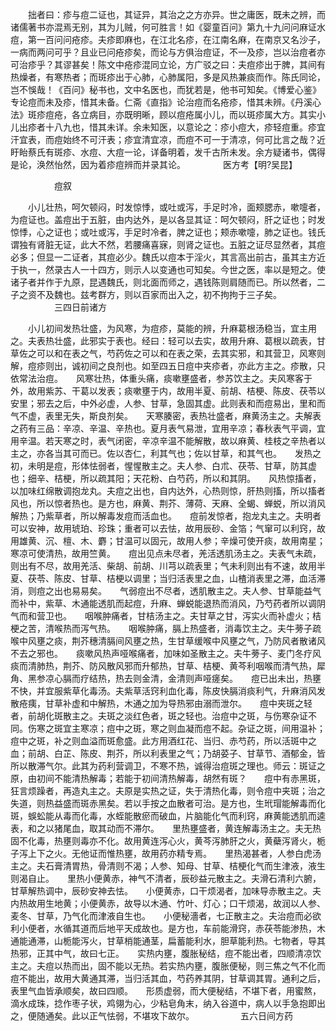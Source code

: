 <!-- { "loadSidebar": true } -->
　　拙者曰：疹与痘二证也，其证异，其治之之方亦异。世之庸医，既未之辨，而诸儒著书亦混焉无别，其为儿贼，何可胜言！如《婴童百问》第九十九问问麻证水痘，第一百问问疮疹。夫疹即麻也，在江北名疹，在江南名麻，在南京又名沙子，一病而两问可乎？且业已问疮疹矣，而论与方俱治痘证，不一及疹，岂以治痘者亦可治疹乎？其谬甚矣！陈文中疮疹混同立论，方广驳之曰：夫痘疹出于脾，其间有热燥者，有寒热者；而斑疹出于心肺，心肺属阳，多是风热兼痰而作。陈氏同论，岂不悞哉！《百问》秘书也，文中名医也，而犹若是，他书可知矣。《博爱心鉴》专论痘而未及疹，惜其未备。仁斋《直指》论治痘而名疮疹，惜其未辨。《丹溪心法》斑疹痘疮，各立病目，亦既明晰，顾以痘疮属小儿，而以斑疹属大方。其实小儿出疹者十八九也，惜其未详。余未知医，以意论之：疹小痘大，疹轻痘重。疹宜汗宜表，而痘始终不可汗表；疹宜清宜凉，而痘不可一于清凉，何可比言之哉？近盱眙蔡氏有斑疹、水痘、大痘一论，详备明着，发千古所未发。余方疑诸书，偶得是论，涣然怡然，因为着疹痘辨而并录其论。
　　　　医方考【明?吴昆】

　　　　　痘叙

　　小儿壮热，呵欠顿闷，时发惊悸，或吐或泻，手足时冷，面颊腮赤，嗽嚏者，为痘证也。盖痘出于五脏，由内达外，是以各显其证：呵欠顿闷，肝之证也；时发惊悸，心之证也；或吐或泻，手足时冷者，脾之证也；颊赤嗽嚏，肺之证也。钱氏谓独有肾脏无证，此大不然，若腰痛喜寐，则肾之证也。五脏之证尽显然者，其痘必多；但显一二证者，其痘必少。魏氏以痘本于淫火，其言高出前古，虽其主方近于执一，然录古人一十四方，则示人以变通也可知矣。今世之医，率以是短之。使诸子者并作于九原，昆遇魏氏，则北面而师之，遇钱陈则肩随而已。所以然者，二子之资不及魏也。兹考群方，则以百家而出入之，初不拘拘于三子矣。
　　　　　三四日前诸方

　　小儿初间发热壮盛，为风寒，为痘疹，莫能的辨，升麻葛根汤稳当，宜主用之。夫表热壮盛，此邪实于表也。经曰：轻可以去实，故用升麻、葛根以疏表，甘草佐之可以和在表之气，芍药佐之可以和在表之荣，去其实邪，和其营卫，风寒则解，痘疹则出，诚初间之良剂也。如至四五日痘中夹疹者，亦此方主之。疹散，只依常法治痘。　　风寒壮热，体重头痛，痰嗽壅盛者，参苏饮主之。夫风寒客于外，故用紫苏、干葛以发表；痰嗽壅于内，故用半夏、前胡、桔梗、陈皮、茯苓以安里；邪去之后，中外必虚，人参、甘草，急固其虚。此则表和而痘易出，里和而气不虚，表里无失，斯良剂矣。　　天寒腠密，表热壮盛者，麻黄汤主之。夫解表之药有三品：辛凉、辛温、辛热也。夏月表气易泄，宜用辛凉；春秋表气平调，宜用辛温。若天寒之时，表气闭密，辛凉辛温不能解散，故以麻黄、桂枝之辛热者以主之，亦各当其可而已。佐以杏仁，利其气也；佐以甘草，和其气也。　　发热之初，未明是痘，形体怯弱者，惺惺散主之。夫人参、白朮、茯苓、甘草，防其虚也；细辛、桔梗，所以疏其阳；天花粉、白芍药，所以和其阴。　　风热惊搐者，以加味红绵散调抱龙丸。夫痘之出也，自内达外，心热则惊，肝热则搐，所以搐者风也，所以惊者热也。是方也，麻黄、荆芥、薄荷、天麻、全蝎、蝉蜕，所以消风解热；乃紫草者，所以解毒发痘而活血也。　　痘前发惊者，抱龙丸主之。夫明者可以安神，故用琥珀、珍珠；重者可以去怯，故用辰砂、金箔；气窜可以利窍，故用雄黄、沉、檀、木、麝；甘温可以固元，故用人参；辛燥可使开痰，故用南星；寒凉可使清热，故用竺黄。　　痘出见点未尽者，羌活透肌汤主之。夫表气未疏，则出有不尽，故用羌活、柴胡、前胡、川芎以疏表里；气未利则出有不速，故用半夏、茯苓、陈皮、甘草、桔梗以调里；当归活表里之血，山楂消表里之滞，血活滞消，则痘之出也易易矣。　　气弱痘出不尽者，透肌散主之。夫人参、甘草能益气而补中，紫草、木通能透肌而起痘，升麻、蝉蜕能退热而消风，乃芍药者所以调阴气而和营卫也。　　咽喉肿痛者，甘桔汤主之。夫甘草之甘，泻实火而补虚火；桔梗之苦，清喉热而泻气热。　　咽喉肿痛，膈上热盛者，消毒饮主之。夫牛蒡子疏喉中风壅之痰，荆芥穗清膈间风壅之热，生甘草缓喉中风壅之气，乃防风者散诸风不去之邪也。　　痰嗽风热声哑喉痛者，加味如圣散主之。夫牛蒡子、麦门冬疗风痰而清肺热，荆芥、防风散风邪而升郁热，甘草、桔梗、黄芩利咽喉而清气热，犀角、黑参凉心膈而疗结热，热去则金清，金清则声哑瘥矣。　　痘已出未出，热壅不快，并宜服紫草化毒汤。夫紫草活窍利血化毒，陈皮快膈消痰利气，升麻消风发散疮痍，甘草补虚和中解热，木通之加为导热邪由溺而泄尔。　　痘中夹斑之轻者，前胡化斑散主之。夫斑之淡红色者，斑之轻也。治痘中之斑，与伤寒杂证不同。伤寒之斑宜主寒凉；痘中之斑，寒之则血凝而痘不起。杂证之斑，间用温补；痘中之斑，补之则血溢而斑愈盛。此方用酒红花、当归、赤芍药，所以活斑中之血；前胡、白芷、陈皮、荆芥，所以利表里之气；乃胡荽子、甘草节、酒郁金，皆所以散滞气尔。此其为药利营调卫，不寒不热，诚得治痘斑之理也。师云：斑证之原，由初间不能清热解毒；若能于初间清热解毒，胡然有斑？　　痘中有赤黑斑，狂言烦躁者，再造丸主之。夫原是实热之证，失于清热化毒，则令痘中夹斑；治之失道，则热益盛而斑赤黑矣。若以手按之血散者可治。是方也，生玳瑁能解毒而化斑，蜈蚣能从毒而化毒，水蛭能散瘀而破血，片脑能化气而利窍，麻黄能透肌而逵表，和之以猪尾血，取其动而不滞尔。　　里热壅盛者，黄连解毒汤主之。夫无热固不化毒，热壅则毒亦不化。故用黄连泻心火，黄芩泻肺肝之火，黄蘗泻肾火，栀子泻上下之火。无他证而惟热壅，故用药亦精专焉。　　里热渴甚者，人参白虎汤主之。夫石膏清胃热，骨清则不渴；人参、知母、甘草、桔梗化气而生津液，液生则渴自止。　　里热小便黄赤，神气不清者，辰砂益元散主之。夫滑石清利六腑，甘草解热调中，辰砂安神去怯。　　小便黄赤，口干烦渴者，加味导赤散主之。夫内热故用生地黄；小便黄赤，故导以木通、竹叶、灯心；口干烦渴，故润以人参、麦冬、甘草，乃气化而津液自生也。　　小便秘濇者，七正散主之。夫治痘而必欲利小便者，水循其道而后地平天成故也。是方也，车前能滑窍，赤茯苓能渗热，木通能通滞，山栀能泻火，甘草梢能通茎，扁蓄能利水，胆草能利热。七物者，导其热邪，正其中气，故曰七正。　　实热内壅，腹胀秘结，痘不能出者，四顺清凉饮主之。夫痘以热而出，固不能以无热。若实热内壅，腹胀便秘，则三焦之气不化而痘不能出，故用大黄通其滞，当归活其血，芍药养其阴，甘草调其胃。通利之后，表里气血皆承顺矣，故曰四顺。　　形质虚弱，而大便秘结，不堪下者，用蜜熬，滴水成珠，捻作枣子状，鸡翎为心，少粘皂角末，纳入谷道中，病人以手急抱即出之，便随通矣。此以正气怯弱，不堪攻下故尔。
　　　　　五六日间方药

